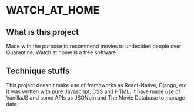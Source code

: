 # WATCH_AT_HOME
## What is this project
<p>Made with the purpose to recommend movies to undecided people over Quarantine, Watch at home is a free software. </p>

## Technique stuffs
<p>This project doesn't make use of frameworks as React-Native, Django, etc. It was written with pure Javascript, CSS and HTML. It have made use of VanillaJS and some APIs as JSONbin and The Movie Database to manage data.</p>
